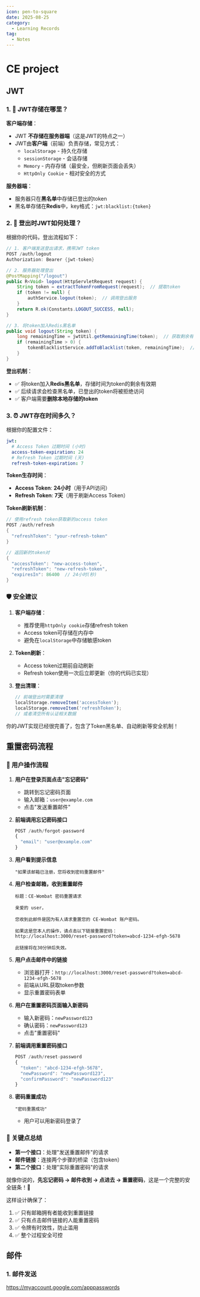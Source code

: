 ```yaml
---
icon: pen-to-square
date: 2025-08-25
category:
  - Learning Records
tag:
  - Notes
---
```


# CE project

## JWT 

### 1. 🔑 JWT存储在哪里？

**客户端存储**：
- JWT **不存储在服务器端**（这是JWT的特点之一）
- JWT由**客户端**（前端）负责存储，常见方式：
  - `localStorage` - 持久化存储
  - `sessionStorage` - 会话存储  
  - `Memory` - 内存存储（最安全，但刷新页面会丢失）
  - `HttpOnly Cookie` - 相对安全的方式

**服务器端**：
- 服务器只在**黑名单**中存储已登出的token
- 黑名单存储在**Redis**中，key格式：`jwt:blacklist:{token}`

### 2. 🚪 登出时JWT如何处理？

根据你的代码，登出流程如下：

```java
// 1. 客户端发送登出请求，携带JWT token
POST /auth/logout
Authorization: Bearer {jwt-token}

// 2. 服务器处理登出
@PostMapping("/logout")
public R<Void> logout(HttpServletRequest request) {
    String token = extractTokenFromRequest(request);  // 提取token
    if (token != null) {
        authService.logout(token);  // 调用登出服务
    }
    return R.ok(Constants.LOGOUT_SUCCESS, null);
}

// 3. 将token加入Redis黑名单
public void logout(String token) {
    long remainingTime = jwtUtil.getRemainingTime(token);  // 获取剩余有效时间
    if (remainingTime > 0) {
        tokenBlacklistService.addToBlacklist(token, remainingTime);  // 加入黑名单
    }
}
```

**登出机制**：
- ✅ 将token加入**Redis黑名单**，存储时间为token的剩余有效期
- ✅ 后续请求会检查黑名单，已登出的token将被拒绝访问
- ✅ 客户端需要**删除本地存储的token**

### 3. ⏰ JWT存在时间多久？

根据你的配置文件：

```yaml
jwt:
  # Access Token 过期时间 (小时)
  access-token-expiration: 24
  # Refresh Token 过期时间 (天)  
  refresh-token-expiration: 7
```

**Token生存时间**：
- **Access Token**: **24小时**（用于API访问）
- **Refresh Token**: **7天**（用于刷新Access Token）

**Token刷新机制**：
```java
// 使用refresh token获取新的access token
POST /auth/refresh
{
  "refreshToken": "your-refresh-token"
}

// 返回新的token对
{
  "accessToken": "new-access-token",
  "refreshToken": "new-refresh-token", 
  "expiresIn": 86400  // 24小时(秒)
}
```

### 🛡️ 安全建议

1. **客户端存储**：
   - 推荐使用`httpOnly cookie`存储refresh token
   - Access token可存储在内存中
   - 避免在`localStorage`中存储敏感token

2. **Token刷新**：
   - Access token过期前自动刷新
   - Refresh token使用一次后立即更新（你的代码已实现）

3. **登出清理**：
   ```javascript
   // 前端登出时需要清理
   localStorage.removeItem('accessToken');
   localStorage.removeItem('refreshToken');
   // 或者清空所有认证相关数据
   ```

你的JWT实现已经很完善了，包含了Token黑名单、自动刷新等安全机制！

## 重置密码流程

### 🔄 用户操作流程

1. **用户在登录页面点击"忘记密码"**
   - 跳转到忘记密码页面
   - 输入邮箱：`user@example.com`
   - 点击"发送重置邮件"

2. **前端调用忘记密码接口**
   ```javascript
   POST /auth/forgot-password
   {
     "email": "user@example.com"
   }
   ```

3. **用户看到提示信息**
   ```
   "如果该邮箱已注册，您将收到密码重置邮件"
   ```

4. **用户检查邮箱，收到重置邮件**
   ```
   标题：CE-Wombat 密码重置请求
   
   亲爱的 user，
   
   您收到此邮件是因为有人请求重置您的 CE-Wombat 账户密码。
   
   如果这是您本人的操作，请点击以下链接重置密码：
   http://localhost:3000/reset-password?token=abcd-1234-efgh-5678
   
   此链接将在30分钟后失效。
   ```

5. **用户点击邮件中的链接**
   - 浏览器打开：`http://localhost:3000/reset-password?token=abcd-1234-efgh-5678`
   - 前端从URL获取token参数
   - 显示重置密码表单

6. **用户在重置密码页面输入新密码**
   - 输入新密码：`newPassword123`
   - 确认密码：`newPassword123`
   - 点击"重置密码"

7. **前端调用重置密码接口**
   ```javascript
   POST /auth/reset-password
   {
     "token": "abcd-1234-efgh-5678",
     "newPassword": "newPassword123",
     "confirmPassword": "newPassword123"
   }
   ```

8. **密码重置成功**
   ```
   "密码重置成功"
   ```
   - 用户可以用新密码登录了

### 🎯 关键点总结

- **第一个接口**：处理"发送重置邮件"的请求
- **邮件链接**：连接两个步骤的桥梁（包含token）
- **第二个接口**：处理"实际重置密码"的请求

就像你说的，**先忘记密码 → 邮件收到 → 点进去 → 重置密码**，这是一个完整的安全链条！🔗

这样设计确保了：
1. ✅ 只有邮箱拥有者能收到重置链接
2. ✅ 只有点击邮件链接的人能重置密码  
3. ✅ 令牌有时效性，防止滥用
4. ✅ 整个过程安全可控

## 邮件

### 1. 邮件发送

https://myaccount.google.com/apppasswords